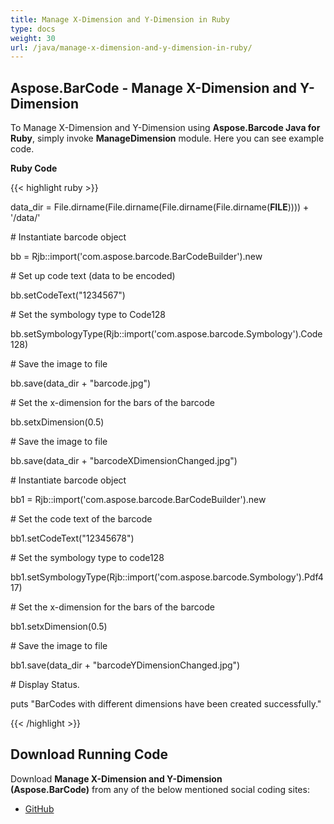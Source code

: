 ```yaml
---
title: Manage X-Dimension and Y-Dimension in Ruby
type: docs
weight: 30
url: /java/manage-x-dimension-and-y-dimension-in-ruby/
---
```


## **Aspose.BarCode - Manage X-Dimension and Y-Dimension**
To Manage X-Dimension and Y-Dimension using **Aspose.Barcode Java for Ruby**, simply invoke **ManageDimension** module. Here you can see example code.

**Ruby Code**

{{< highlight ruby >}}

 data_dir = File.dirname(File.dirname(File.dirname(File.dirname(__FILE__)))) + '/data/'



\# Instantiate barcode object

bb = Rjb::import('com.aspose.barcode.BarCodeBuilder').new

\# Set up code text (data to be encoded)

bb.setCodeText("1234567")

\# Set the symbology type to Code128

bb.setSymbologyType(Rjb::import('com.aspose.barcode.Symbology').Code128)

\# Save the image to file

bb.save(data_dir + "barcode.jpg")

\# Set the x-dimension for the bars of the barcode

bb.setxDimension(0.5)

\# Save the image to file

bb.save(data_dir + "barcodeXDimensionChanged.jpg")


\# Instantiate barcode object

bb1 = Rjb::import('com.aspose.barcode.BarCodeBuilder').new

\# Set the code text of the barcode

bb1.setCodeText("12345678")

\# Set the symbology type to code128

bb1.setSymbologyType(Rjb::import('com.aspose.barcode.Symbology').Pdf417)

\# Set the x-dimension for the bars of the barcode

bb1.setxDimension(0.5)

\# Save the image to file

bb1.save(data_dir + "barcodeYDimensionChanged.jpg")

\# Display Status.

puts "BarCodes with different dimensions have been created successfully."

{{< /highlight >}}
## **Download Running Code**
Download **Manage X-Dimension and Y-Dimension (Aspose.BarCode)** from any of the below mentioned social coding sites:

- [GitHub](https://github.com/aspose-barcode/Aspose.BarCode-for-Java/blob/master/Plugins/Aspose_Barcode_Java_for_Ruby/lib/asposebarcodejava/Barcode/managedimension.rb)
